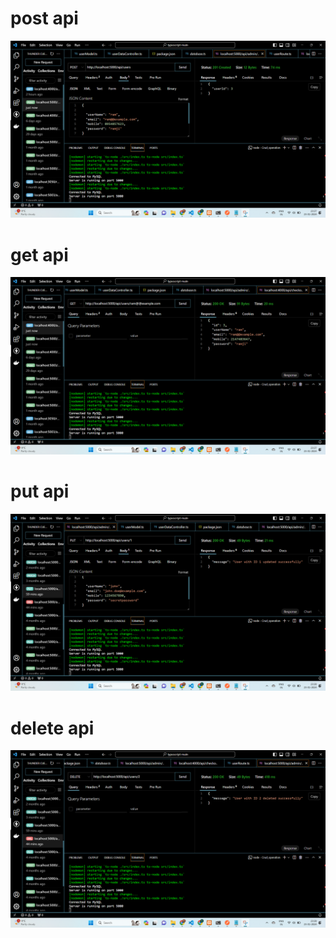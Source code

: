 #  post api
![MasterHead](https://github.com/jagdish97897/crud_operation_in_typescript_using_MVC_and_mysql_database-/blob/main/Screenshot%202024-01-23%20232712.png)

#  get api
![MasterHead](https://github.com/jagdish97897/crud_operation_in_typescript_using_MVC_and_mysql_database-/blob/main/Screenshot%202024-01-23%20232758.png)

#  put api
![MasterHead](https://github.com/jagdish97897/crud_operation_in_typescript_using_MVC_and_mysql_database-/blob/main/Screenshot%202024-01-23%20232829.png)
#  delete api
![MasterHead](https://github.com/jagdish97897/crud_operation_in_typescript_using_MVC_and_mysql_database-/blob/main/Screenshot%202024-01-23%20232843.png)
